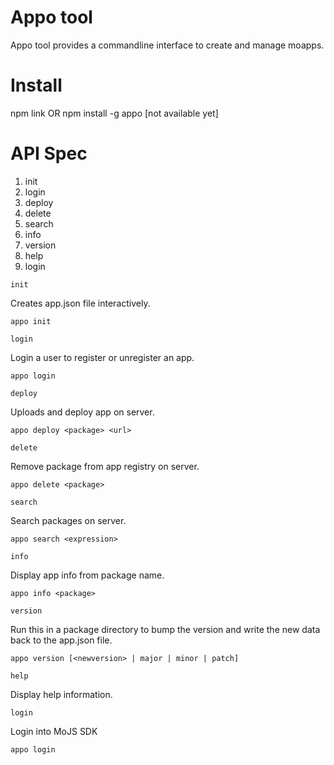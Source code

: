 Appo tool
=================================
Appo tool provides a commandline interface to create and manage moapps.

Install
=================================
npm link
OR
npm install -g appo [not available yet]


API Spec
=================================
1. init
2. login
3. deploy
4. delete
5. search
6. info
7. version
8. help
9. login

`init`

Creates app.json file interactively.
```
appo init
```

`login`

Login a user to register or unregister an app.
```
appo login
```

`deploy`

Uploads and deploy app on server.
```
appo deploy <package> <url>
```

`delete`

Remove package from app registry on server.
```
appo delete <package>
```

`search`

Search packages on server.
```
appo search <expression>
```

`info`

Display app info from package name.
```
appo info <package>
```

`version`

Run this in a package directory to bump the version and write the new data back to the app.json file.

```
appo version [<newversion> | major | minor | patch]
```

`help`

Display help information.

`login`

Login into MoJS SDK

```
appo login
```